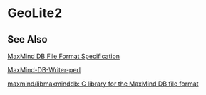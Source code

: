 # GeoLite2



## See Also

[MaxMind DB File Format Specification](http://maxmind.github.io/MaxMind-DB/)

[MaxMind-DB-Writer-perl](https://github.com/maxmind/MaxMind-DB-Writer-perl)

[maxmind/libmaxminddb: C library for the MaxMind DB file format](https://github.com/maxmind/libmaxminddb)